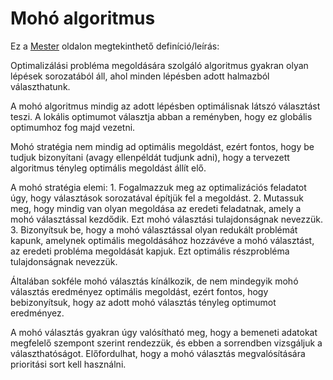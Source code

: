 # Mohó algoritmus

Ez a [Mester](mester.inf.elte.hu) oldalon megtekinthető definíció/leírás:

Optimalizálási probléma megoldására szolgáló algoritmus gyakran olyan lépések sorozatából áll, ahol minden lépésben adott halmazból választhatunk. 

A mohó algoritmus mindig az adott lépésben optimálisnak látszó választást teszi. 
A lokális optimumot választja abban a reményben, hogy ez globális optimumhoz fog majd vezetni.

Mohó stratégia nem mindig ad optimális megoldást, ezért fontos, hogy be tudjuk bizonyítani (avagy ellenpéldát tudjunk adni), hogy a tervezett algoritmus tényleg optimális megoldást állít elő.

A mohó stratégia elemi:
	1. Fogalmazzuk meg az optimalizációs feladatot úgy, hogy választások sorozatával építjük fel a megoldást.
	2. Mutassuk meg, hogy mindig van olyan megoldása az eredeti feladatnak, 
	  amely a mohó választással kezdődik. Ezt mohó választási tulajdonságnak nevezzük.
	3. Bizonyítsuk be, hogy a mohó választással olyan redukált problémát kapunk, amelynek optimális megoldásához hozzávéve a mohó választást, az eredeti probléma megoldását kapjuk. Ezt optimális részprobléma tulajdonságnak nevezzük.

Általában sokféle mohó választás kínálkozik, de nem mindegyik mohó választás eredményez optimális megoldást, ezért fontos, hogy bebizonyítsuk, hogy az adott mohó választás tényleg optimumot eredményez. 

A mohó választás gyakran úgy valósítható meg, hogy a bemeneti adatokat megfelelő szempont szerint rendezzük, és ebben a sorrendben vizsgáljuk a választhatóságot.  Előfordulhat, hogy a mohó választás megvalósítására prioritási sort kell használni.
